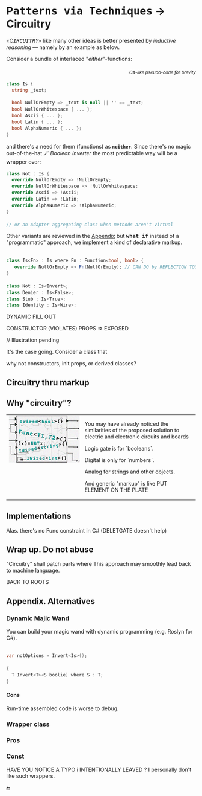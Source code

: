 # P<samp>atterns via Techniques</samp> &rarr; Circuitry

«C<samp><i>IRCUITRY</i></samp>» like many other ideas is better presented by _inductive reasoning_ &mdash; namely by an example as below.

Consider a bundle of interlaced "_either_"-functions:

<div align="right"><sub><i>C#-like pseudo-code for brevity</i></sub></div>

```csharp
class Is {
  string _text;

  bool NullOrEmpty => _text is null || '' == _text;
  bool NullOrWhitespace { ... };
  bool Ascii { ... };
  bool Latin { ... };
  bool AlphaNumeric { ... };
}

```

and there's a need for them (functions) as **`neither`**. Since there's no magic out-of-the-hat 🪄 _Boolean Inverter_ the most predictable way will be a wrapper over:

```csharp
class Not : Is {
  override NullOrEmpty => !NullOrEmpty;
  override NullOrWhitespace => !NullOrWhitespace;
  override Ascii => !Ascii;
  override Latin => !Latin;
  override AlphaNumeric => !AlphaNumeric;
}

// or an Adapter aggregating class when methods aren't virtual
```

Other variants are reviewed in the [Appendix](#alternatives) but <b><samp>what if</samp></b> instead of a "programmatic" approach, we implement a kind of declarative markup.

```csharp

class Is<Fn> : Is where Fn : Function<bool, bool> {
   override NullOrEmpty => Fn(NullOrEmpty); // CAN DO by REFLECTION TOO!
}

class Not : Is<Invert>;
class Denier : Is<False>;
class Stub : Is<True>;
class Identity : Is<Wire>; 


```

DYNAMIC FILL OUT

CONSTRUCTOR (VIOLATES)
   PROPS => EXPOSED


// Illustration pending

It's the case going. Consider a class that 

why not 
constructors, init props, or derived classes?

## Circuitry thru markup

## <a id="why-circuitry" /> Why "circuitry"?

<table><tr valign="top"><td width="40%"><img alt="&nbsp;electrical circuit collage" src="../../../_rsc/img/illus/Circuitry.jpg" /></td><td>
  <p>You may have already noticed the similarities of the proposed solution to electric and electronic circuits and boards</p>
  <p>Logic gate is for `booleans`.</p>
  <p>Digital is only for `numbers`.</p>
   <p>Analog for strings and other objects.</p>
  <p>And generic "markup" is like PUT ELEMENT ON THE PLATE</p>
</td></tr>
</table>

## Implementations

Alas. there's no Func constraint in C# (DELETGATE doesn't help)

## Wrap up. Do not abuse

"Circuitry" shall patch parts where  This approach may smoothly lead back to machine language.

BACK TO ROOTS

## Appendix. Alternatives<a id="alternatives" />

### Dynamic Majic Wand

You can build your magic wand with dynamic programming (e.g. Roslyn for C#).

```csharp

var notOptions = Invert<Is>();

{
  T Invert<T><S boolie) where S : T;
}


```

#### Cons

Run-time assembled code is worse to debug.

### Wrapper class

### Pros 

### Const

HAVE YOU NOTICE A TYPO i INTENTIONALLY LEAVED ? I personally don't like such wrappers.

🔚

